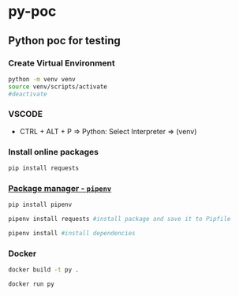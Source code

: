 # py-poc

## Python poc for testing

### Create Virtual Environment

```bash
python -m venv venv
source venv/scripts/activate
#deactivate
```

### VSCODE

- CTRL + ALT + P => Python: Select Interpreter => (venv)

### Install online packages

```bash
pip install requests
```

### [Package manager - `pipenv`](https://packaging.python.org/en/latest/tutorials/managing-dependencies/)

```bash
pip install pipenv

pipenv install requests #install package and save it to Pipfile

pipenv install #install dependencies
```

### Docker

```bash
docker build -t py .

docker run py
```

